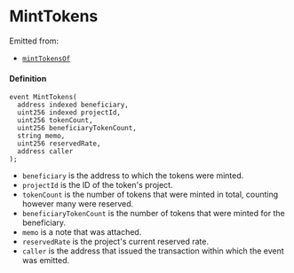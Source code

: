 # MintTokens

Emitted from:

* [`mintTokensOf`](/dev/api/v3/contracts/or-controllers/jbcontroller/write/minttokensof.md)

#### Definition

```
event MintTokens(
  address indexed beneficiary,
  uint256 indexed projectId,
  uint256 tokenCount,
  uint256 beneficiaryTokenCount,
  string memo,
  uint256 reservedRate,
  address caller
);
```

* `beneficiary` is the address to which the tokens were minted.
* `projectId` is the ID of the token's project.
* `tokenCount` is the number of tokens that were minted in total, counting however many were reserved.
* `beneficiaryTokenCount` is the number of tokens that were minted for the beneficiary.
* `memo` is a note that was attached.
* `reservedRate` is the project's current reserved rate.
* `caller` is the address that issued the transaction within which the event was emitted.

